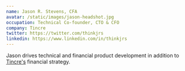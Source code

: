 ```yaml
---
name: Jason R. Stevens, CFA
avatar: /static/images/jason-headshot.jpg
occupation: Technical Co-founder, CTO & CFO
company: Tincre
twitter: https://twitter.com/thinkjrs
linkedin: https://www.linkedin.com/in/thinkjrs
---
```


Jason drives technical and financial product development in addition to [Tincre's](https://tincre.com) financial strategy.
